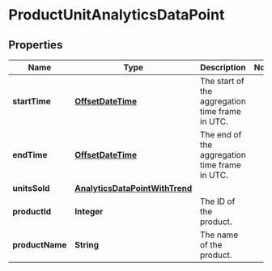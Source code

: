 

# ProductUnitAnalyticsDataPoint

## Properties

Name | Type | Description | Notes
------------ | ------------- | ------------- | -------------
**startTime** | [**OffsetDateTime**](OffsetDateTime.md) | The start of the aggregation time frame in UTC. | 
**endTime** | [**OffsetDateTime**](OffsetDateTime.md) | The end of the aggregation time frame in UTC. | 
**unitsSold** | [**AnalyticsDataPointWithTrend**](AnalyticsDataPointWithTrend.md) |  | 
**productId** | **Integer** | The ID of the product. | 
**productName** | **String** | The name of the product. | 



